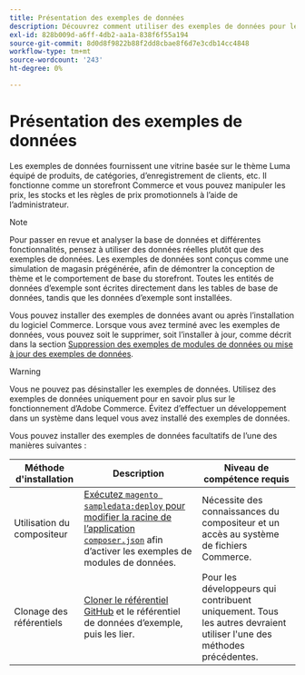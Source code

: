 ```yaml
---
title: Présentation des exemples de données
description: Découvrez comment utiliser des exemples de données pour les projets Adobe Commerce.
exl-id: 828b009d-a6ff-4db2-aa1a-838f6f55a194
source-git-commit: 8d0d8f9822b88f2dd8cbae8f6d7e3cdb14cc4848
workflow-type: tm+mt
source-wordcount: '243'
ht-degree: 0%

---
```


# Présentation des exemples de données

Les exemples de données fournissent une vitrine basée sur le thème Luma équipé de produits, de catégories, d’enregistrement de clients, etc. Il fonctionne comme un storefront Commerce et vous pouvez manipuler les prix, les stocks et les règles de prix promotionnels à l’aide de l’administrateur.

>[!NOTE]
>
>Pour passer en revue et analyser la base de données et différentes fonctionnalités, pensez à utiliser des données réelles plutôt que des exemples de données. Les exemples de données sont conçus comme une simulation de magasin prégénérée, afin de démontrer la conception de thème et le comportement de base du storefront. Toutes les entités de données d’exemple sont écrites directement dans les tables de base de données, tandis que les données d’exemple sont installées.

Vous pouvez installer des exemples de données avant ou après l’installation du logiciel Commerce. Lorsque vous avez terminé avec les exemples de données, vous pouvez soit le supprimer, soit l’installer à jour, comme décrit dans la section [Suppression des exemples de modules de données ou mise à jour des exemples de données](remove-or-update.md).

>[!WARNING]
>
>Vous ne pouvez pas désinstaller les exemples de données. Utilisez des exemples de données uniquement pour en savoir plus sur le fonctionnement d’Adobe Commerce. Évitez d’effectuer un développement dans un système dans lequel vous avez installé des exemples de données.

Vous pouvez installer des exemples de données facultatifs de l’une des manières suivantes :

| Méthode d&#39;installation | Description | Niveau de compétence requis |
|--- |--- |--- |
| Utilisation du compositeur | [ Exécutez `magento sampledata:deploy` pour modifier la racine de l’application `composer.json`](composer-packages.md) afin d’activer les exemples de modules de données. | Nécessite des connaissances du compositeur et un accès au système de fichiers Commerce. |
| Clonage des référentiels | [Cloner le référentiel GitHub](git-repositories.md) et le référentiel de données d’exemple, puis les lier. | Pour les développeurs qui contribuent uniquement. Tous les autres devraient utiliser l&#39;une des méthodes précédentes. |
